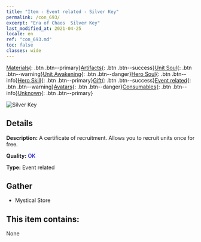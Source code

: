 ```yaml
---
title: "Item - Event related - Silver Key"
permalink: /con_693/
excerpt: "Era of Chaos  Silver Key"
last_modified_at: 2021-04-25
locale: en
ref: "con_693.md"
toc: false
classes: wide
---
```

 [Materials](/Items/){: .btn .btn--primary}[Artifacts](/Items/Artifacts/){: .btn .btn--success}[Unit Soul](/Items/UnitSoul/){: .btn .btn--warning}[Unit Awakening](/Items/UnitAwakening/){: .btn .btn--danger}[Hero Soul](/Items/HeroSoul/){: .btn .btn--info}[Hero Skill](/Items/HeroSkill/){: .btn .btn--primary}[Gift](/Items/Gift/){: .btn .btn--success}[Event related](/Items/Events/){: .btn .btn--warning}[Avatars](/Items/Avatars/){: .btn .btn--danger}[Consumables](/Items/Consumables/){: .btn .btn--info}[Unknown](/Items/Unknown/){: .btn .btn--primary}

 ![Silver Key](/images/t/i_tool_3001.png)

## Details
 **Description:** A certificate of recruitment. Allows you to recruit units once for free.

 **Quality:** <span style="color: #0000CD">OK</span>

 **Type:** Event related

## Gather

*    Mystical Store 

## This item contains:

  None

